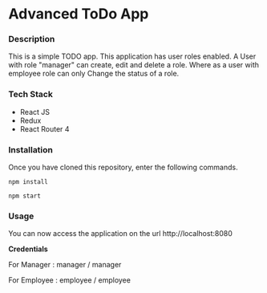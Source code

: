 # Advanced ToDo App

### Description
This is a simple TODO app. This application has user roles enabled.
A User with role "manager" can create, edit and delete a role.
Where as a user with employee role can only Change the status of a role.

### Tech Stack
  - React JS
  - Redux
  - React Router 4

### Installation
Once you have cloned this repository, enter the following commands.
```
npm install
```

```
npm start
```

### Usage

You can now access the application on the url http://localhost:8080

**Credentials**

For Manager : manager / manager

For Employee : employee / employee

